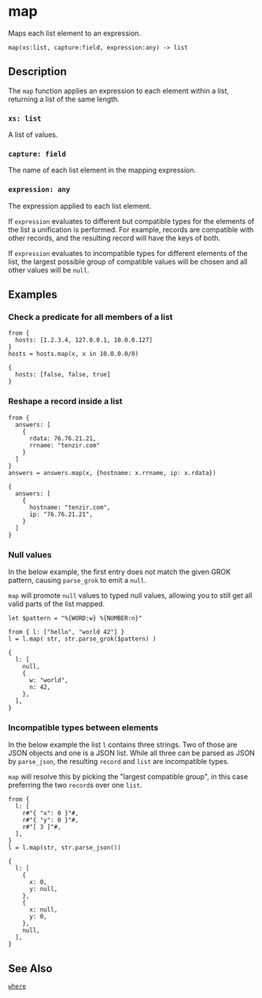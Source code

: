# map

Maps each list element to an expression.

```tql
map(xs:list, capture:field, expression:any) -> list
```

## Description

The `map` function applies an expression to each element within a list,
returning a list of the same length.

### `xs: list`

A list of values.

### `capture: field`

The name of each list element in the mapping expression.

### `expression: any`

The expression applied to each list element.

If `expression` evaluates to different but compatible types for the elements of
the list a unification is performed. For example, records are compatible with
other records, and the resulting record will have the keys of both.

If `expression` evaluates to incompatible types for different elements of the
list, the largest possible group of compatible values will be chosen and all
other values will be `null`.

## Examples

### Check a predicate for all members of a list

```tql
from {
  hosts: [1.2.3.4, 127.0.0.1, 10.0.0.127]
}
hosts = hosts.map(x, x in 10.0.0.0/8)
```

```tql
{
  hosts: [false, false, true]
}
```

### Reshape a record inside a list

```tql
from {
  answers: [
    {
      rdata: 76.76.21.21,
      rrname: "tenzir.com"
    }
  ]
}
answers = answers.map(x, {hostname: x.rrname, ip: x.rdata})
```

```tql
{
  answers: [
    {
      hostname: "tenzir.com",
      ip: "76.76.21.21",
    }
  ]
}
```

### Null values

In the below example, the first entry does not match the given GROK pattern,
causing `parse_grok` to emit a `null`.

`map` will promote `null` values to typed null values, allowing you to still
get all valid parts of the list mapped.

```tql
let $pattern = "%{WORD:w} %{NUMBER:n}"

from { l: ["hello", "world 42"] }
l = l.map( str, str.parse_grok($pattern) )
```
```tql
{
  l: [
    null,
    {
      w: "world",
      n: 42,
    },
  ],
}
```

### Incompatible types between elements

In the below example the list `l` contains three strings. Two  of those are
JSON objects and one is a JSON list. While all three can be parsed as JSON by
`parse_json`, the resulting `record` and `list` are incompatible types.

`map` will resolve this by picking the "largest compatible group", in this case
preferring the two `record`s over one `list`.

```tql
from {
  l: [
    r#"{ "x": 0 }"#,
    r#"{ "y": 0 }"#,
    r#"[ 3 ]"#,
  ],
}
l = l.map(str, str.parse_json())
```
```tql
{
  l: [
    {
      x: 0,
      y: null,
    },
    {
      x: null,
      y: 0,
    },
    null,
  ],
}
```

## See Also

[`where`](where.md)

